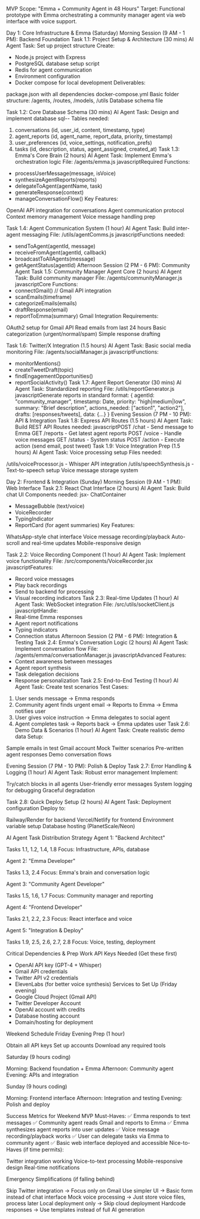 MVP Scope: "Emma + Community Agent in 48 Hours"
Target: Functional prototype with Emma orchestrating a community manager agent via web interface with voice support.

Day 1: Core Infrastructure & Emma (Saturday)
Morning Session (9 AM - 1 PM): Backend Foundation
Task 1.1: Project Setup & Architecture (30 mins)
AI Agent Task: Set up project structure
Create:

- Node.js project with Express
- PostgreSQL database setup script
- Redis for agent communication
- Environment configuration
- Docker compose for local development
  Deliverables:

package.json with all dependencies
docker-compose.yml
Basic folder structure: /agents, /routes, /models, /utils
Database schema file

Task 1.2: Core Database Schema (30 mins)
AI Agent Task: Design and implement database
sql-- Tables needed:

1. conversations (id, user_id, content, timestamp, type)
2. agent_reports (id, agent_name, report_data, priority, timestamp)
3. user_preferences (id, voice_settings, notification_prefs)
4. tasks (id, description, status, agent_assigned, created_at)
   Task 1.3: Emma's Core Brain (2 hours)
   AI Agent Task: Implement Emma's orchestration logic
   File: /agents/emma.js
   javascriptRequired Functions:

- processUserMessage(message, isVoice)
- synthesizeAgentReports(reports)
- delegateToAgent(agentName, task)
- generateResponse(context)
- manageConversationFlow()
  Key Features:

OpenAI API integration for conversations
Agent communication protocol
Context memory management
Voice message handling prep

Task 1.4: Agent Communication System (1 hour)
AI Agent Task: Build inter-agent messaging
File: /utils/agentComms.js
javascriptFunctions needed:

- sendToAgent(agentId, message)
- receiveFromAgent(agentId, callback)
- broadcastToAllAgents(message)
- getAgentStatus(agentId)
  Afternoon Session (2 PM - 6 PM): Community Agent
  Task 1.5: Community Manager Agent Core (2 hours)
  AI Agent Task: Build community manager
  File: /agents/communityManager.js
  javascriptCore Functions:
- connectGmail() // Gmail API integration
- scanEmails(timeframe)
- categorizeEmails(emails)
- draftResponse(email)
- reportToEmma(summary)
  Gmail Integration Requirements:

OAuth2 setup for Gmail API
Read emails from last 24 hours
Basic categorization (urgent/normal/spam)
Simple response drafting

Task 1.6: Twitter/X Integration (1.5 hours)
AI Agent Task: Basic social media monitoring
File: /agents/socialManager.js
javascriptFunctions:

- monitorMentions()
- createTweetDraft(topic)
- findEngagementOpportunities()
- reportSocialActivity()
  Task 1.7: Agent Report Generator (30 mins)
  AI Agent Task: Standardized reporting
  File: /utils/reportGenerator.js
  javascriptGenerate reports in standard format:
  {
  agentId: "community_manager",
  timestamp: Date,
  priority: "high|medium|low",
  summary: "Brief description",
  actions_needed: ["action1", "action2"],
  drafts: [responses/tweets],
  data: {...}
  }
  Evening Session (7 PM - 10 PM): API & Integration
  Task 1.8: Express API Routes (1.5 hours)
  AI Agent Task: Build REST API
  Routes needed:
  javascriptPOST /chat - Send message to Emma
  GET /reports - Get latest agent reports
  POST /voice - Handle voice messages
  GET /status - System status
  POST /action - Execute action (send email, post tweet)
  Task 1.9: Voice Integration Prep (1.5 hours)
  AI Agent Task: Voice processing setup
  Files needed:

/utils/voiceProcessor.js - Whisper API integration
/utils/speechSynthesis.js - Text-to-speech setup
Voice message storage system

Day 2: Frontend & Integration (Sunday)
Morning Session (9 AM - 1 PM): Web Interface
Task 2.1: React Chat Interface (2 hours)
AI Agent Task: Build chat UI
Components needed:
jsx- ChatContainer

- MessageBubble (text/voice)
- VoiceRecorder
- TypingIndicator
- ReportCard (for agent summaries)
  Key Features:

WhatsApp-style chat interface
Voice message recording/playback
Auto-scroll and real-time updates
Mobile-responsive design

Task 2.2: Voice Recording Component (1 hour)
AI Agent Task: Implement voice functionality
File: /src/components/VoiceRecorder.jsx
javascriptFeatures:

- Record voice messages
- Play back recordings
- Send to backend for processing
- Visual recording indicators
  Task 2.3: Real-time Updates (1 hour)
  AI Agent Task: WebSocket integration
  File: /src/utils/socketClient.js
  javascriptHandle:
- Real-time Emma responses
- Agent report notifications
- Typing indicators
- Connection status
  Afternoon Session (2 PM - 6 PM): Integration & Testing
  Task 2.4: Emma's Conversation Logic (2 hours)
  AI Agent Task: Implement conversation flow
  File: /agents/emma/conversationManager.js
  javascriptAdvanced Features:
- Context awareness between messages
- Agent report synthesis
- Task delegation decisions
- Response personalization
  Task 2.5: End-to-End Testing (1 hour)
  AI Agent Task: Create test scenarios
  Test Cases:

1. User sends message → Emma responds
2. Community agent finds urgent email → Reports to Emma → Emma notifies user
3. User gives voice instruction → Emma delegates to social agent
4. Agent completes task → Reports back → Emma updates user
   Task 2.6: Demo Data & Scenarios (1 hour)
   AI Agent Task: Create realistic demo data
   Setup:

Sample emails in test Gmail account
Mock Twitter scenarios
Pre-written agent responses
Demo conversation flows

Evening Session (7 PM - 10 PM): Polish & Deploy
Task 2.7: Error Handling & Logging (1 hour)
AI Agent Task: Robust error management
Implement:

Try/catch blocks in all agents
User-friendly error messages
System logging for debugging
Graceful degradation

Task 2.8: Quick Deploy Setup (2 hours)
AI Agent Task: Deployment configuration
Deploy to:

Railway/Render for backend
Vercel/Netlify for frontend
Environment variable setup
Database hosting (PlanetScale/Neon)

AI Agent Task Distribution Strategy
Agent 1: "Backend Architect"

Tasks 1.1, 1.2, 1.4, 1.8
Focus: Infrastructure, APIs, database

Agent 2: "Emma Developer"

Tasks 1.3, 2.4
Focus: Emma's brain and conversation logic

Agent 3: "Community Agent Developer"

Tasks 1.5, 1.6, 1.7
Focus: Community manager and reporting

Agent 4: "Frontend Developer"

Tasks 2.1, 2.2, 2.3
Focus: React interface and voice

Agent 5: "Integration & Deploy"

Tasks 1.9, 2.5, 2.6, 2.7, 2.8
Focus: Voice, testing, deployment

Critical Dependencies & Prep Work
API Keys Needed (Get these first)

- OpenAI API key (GPT-4 + Whisper)
- Gmail API credentials
- Twitter API v2 credentials
- ElevenLabs (for better voice synthesis)
  Services to Set Up (Friday evening)
- Google Cloud Project (Gmail API)
- Twitter Developer Account
- OpenAI account with credits
- Database hosting account
- Domain/hosting for deployment

Weekend Schedule
Friday Evening Prep (1 hour)

Obtain all API keys
Set up accounts
Download any required tools

Saturday (9 hours coding)

Morning: Backend foundation + Emma
Afternoon: Community agent
Evening: APIs and integration

Sunday (9 hours coding)

Morning: Frontend interface
Afternoon: Integration and testing
Evening: Polish and deploy

Success Metrics for Weekend
MVP Must-Haves:
✅ Emma responds to text messages
✅ Community agent reads Gmail and reports to Emma
✅ Emma synthesizes agent reports into user updates
✅ Voice message recording/playback works
✅ User can delegate tasks via Emma to community agent
✅ Basic web interface deployed and accessible
Nice-to-Haves (if time permits):

Twitter integration working
Voice-to-text processing
Mobile-responsive design
Real-time notifications

Emergency Simplifications (if falling behind)

Skip Twitter integration → Focus only on Gmail
Use simpler UI → Basic form instead of chat interface
Mock voice processing → Just store voice files, process later
Local deployment only → Skip cloud deployment
Hardcode responses → Use templates instead of full AI generation
